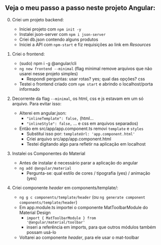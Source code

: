 ## Veja o meu passo a passo neste projeto Angular:


0. Criei um projeto backend:
   - Iniciei projeto com `npm init -y`
   - Instalei json-server com `npm i json-server`
   - Criei db.json contendo alguns produtos
   - Iniciei a API com `npm-start` e fiz requisições ao link em _Resources_

1. Criei o frontend:
   - (sudo) npm i -g @angular/cli
   - `ng new frontend --minimal` (flag minimal remove arquivos que não usarei nesse projeto simples)
     - Respondi perguntas: usar rotas? yes; qual das opções? css
   - Testei o frontend criado com `npm start` e abrindo o localhost/porta informado

2. Decorrente da flag `--minimal`, os html, css e js estavam em um só arquivo. Para evitar isso:
   - Alterei em angular.json:
     - `"inlineTemplate": false,` (html...
     - `"inlineStyle": false,` ... e css em arquivos separados)
   - Então em src/app/app.component.ts removi `template` e `styles`
     - Substituí isso por: `templateUrl: 'app.component.html'`
     - Criei arquivo src/app/app.component.html
     - Testei digitando algo para refletir na aplicação em localhost

3. Instalei os Componentes do Material
   - Antes de instalar é necessário parar a aplicação do angular
   - `ng add @angular/material`
     - Pergunta-se: qual estilo de cores / tipografia (yes) / animação (yes)

4. Criei componente _header_ em components/template/:
   - `ng g c components/template/header` (ou `ng generate component components/template/header`)
   - Em app.module.ts importei o componente MatToolbarModule do Material Design
     - `import { MatToolbarModule } from  '@angular/material/toolbar'`
     - inseri a referência em imports, para que outros módulos também possam usá-lo
   - Voltarei ao componente _header_, para ele usar o mat-toolbar
